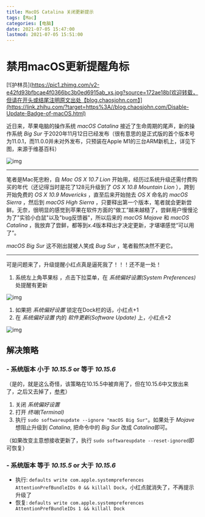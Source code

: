 ```yaml
---
title: MacOS Catalina 关闭更新提示
tags: [Mac]
categories: [电脑]
date: 2021-07-05 15:47:00
lastmod: 2021-07-05 15:51:00
---
```


# 禁用macOS更新提醒角标

[![护林员](https://pic1.zhimg.com/v2-e42fd93bfbcae4f0366bc3b0ed6915ab_xs.jpg?source=172ae18b[欢迎转载，但请在开头或结尾注明原文出处【blog.chaosjohn.com】](https://link.zhihu.com/?target=https%3A//blog.chaosjohn.com/Disable-Update-Badge-of-macOS.html)

近日来，苹果电脑的操作系统 *macOS Catalina* 接近了生命周期的尾声，新的操作系统 *Big Sur* 于2020年11月12日已经发布（很有意思的是正式版的首个版本号为11.0.1，而11.0.0并未对外发布，只预装在Apple M1的三台ARM新机上，详见下图，来源于维基百科）

![img](https://pic2.zhimg.com/80/v2-6e172b50859e26fabf00227f0ed2e0c9_1440w.jpg)



------

笔者是Mac死忠粉，自 *Mac OS X 10.7 Lion* 开始用，经历过系统升级还需付费购买的年代（还记得当时是花了128元升级到了 *OS X 10.8 Mountain Lion* ），跨到开始免费的 *OS X 10.9 Mavericks* ，直至后来开始抛去 *OS X* 命名的 *macOS Sierra* ，然后到 *macOS High Sierra* ，只要释出第一个版本，笔者就会更新尝鲜。无奈，很明显的感觉到苹果在软件方面的“做工”越来越糙了，尝鲜用户慢慢沦为了"实验小白鼠"以及"bug反馈器"，所以后来的 *macOS Majave* 和 *macOS Catalina* ，我放弃了尝鲜，都等到*x.4*版本释出才决定更新，才堪堪感觉“可以用了”。

*macOS Big Sur* 这不刚出就被人笑成 *Bug Sur* ，笔者毅然决然不更它。

------

可是问题来了，升级提醒小红点真是逼死我了！！！还不是一处！

1. 系统左上角苹果标 ，点击下拉菜单，在 *系统偏好设置(System Preferences)* 处提醒有更新

![img](https://pic2.zhimg.com/80/v2-97e86c8b8add09e49ee1768c8355086d_1440w.jpg)



1. 如果把 *系统偏好设置* 锁定在Dock栏的话，小红点+1
2. 在 *系统偏好设置* 内的 *软件更新(Software Update)* 上，小红点+2

![img](https://pic1.zhimg.com/80/v2-11179cd6035f75723d5853c95214451c_1440w.jpg)



## 解决策略

### - 系统版本 小于 *10.15.5* or 等于 *10.15.6*

（是的，就是这么奇怪，该策略在10.15.5中被弃用了，但在10.15.6中又放出来了，之后又去掉了，[参考](https://link.zhihu.com/?target=https%3A//mrmacintosh.com/10-15-5-2020-003-updates-changes-to-softwareupdate-ignore/)）

1. 关闭 *系统偏好设置*
2. 打开 *终端(Terminal)*
3. 执行 `sudo softwareupdate --ignore "macOS Big Sur"`。如果处于 *Mojave* 想阻止升级到 *Catalina*, 把命令中的 *Big Sur* 改成 *Catalina*即可。

（如果改变主意想接收更新了，执行 `sudo softwareupdate --reset-ignored`即可恢复）

### - 系统版本 等于 *10.15.5* or 大于 *10.15.6*

- 执行: `defaults write com.apple.systempreferences AttentionPrefBundleIDs 0 && killall Dock`，小红点就消失了，不再提示升级了
- 恢复: `defaults write com.apple.systempreferences AttentionPrefBundleIDs 1 && killall Dock`